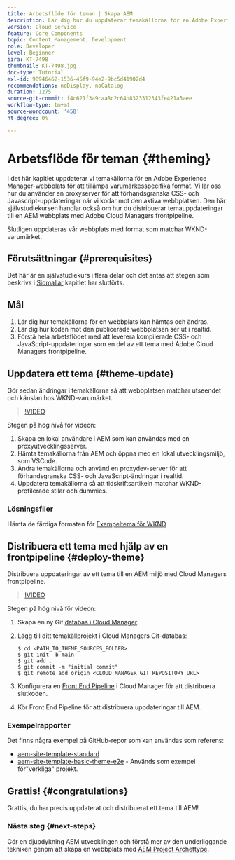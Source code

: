 ```yaml
---
title: Arbetsflöde för teman | Skapa AEM
description: Lär dig hur du uppdaterar temakällorna för en Adobe Experience Manager-webbplats för att använda varumärkesspecifika format. Lär dig hur du använder en proxyserver för att visa en direktförhandsvisning av CSS- och JavaScript-uppdateringar. Den här självstudiekursen handlar också om hur du distribuerar temauppdateringar till en AEM webbplats med Adobe Cloud Managers frontpipeline.
version: Cloud Service
feature: Core Components
topic: Content Management, Development
role: Developer
level: Beginner
jira: KT-7498
thumbnail: KT-7498.jpg
doc-type: Tutorial
exl-id: 98946462-1536-45f9-94e2-9bc5d41902d4
recommendations: noDisplay, noCatalog
duration: 1275
source-git-commit: f4c621f3a9caa8c2c64b8323312343fe421a5aee
workflow-type: tm+mt
source-wordcount: '458'
ht-degree: 0%

---
```


# Arbetsflöde för teman {#theming}

I det här kapitlet uppdaterar vi temakällorna för en Adobe Experience Manager-webbplats för att tillämpa varumärkesspecifika format. Vi lär oss hur du använder en proxyserver för att förhandsgranska CSS- och Javascript-uppdateringar när vi kodar mot den aktiva webbplatsen. Den här självstudiekursen handlar också om hur du distribuerar temauppdateringar till en AEM webbplats med Adobe Cloud Managers frontpipeline.

Slutligen uppdateras vår webbplats med format som matchar WKND-varumärket.

## Förutsättningar {#prerequisites}

Det här är en självstudiekurs i flera delar och det antas att stegen som beskrivs i [Sidmallar](./page-templates.md) kapitlet har slutförts.

## Mål

1. Lär dig hur temakällorna för en webbplats kan hämtas och ändras.
1. Lär dig hur koden mot den publicerade webbplatsen ser ut i realtid.
1. Förstå hela arbetsflödet med att leverera kompilerade CSS- och JavaScript-uppdateringar som en del av ett tema med Adobe Cloud Managers frontpipeline.

## Uppdatera ett tema {#theme-update}

Gör sedan ändringar i temakällorna så att webbplatsen matchar utseendet och känslan hos WKND-varumärket.

>[!VIDEO](https://video.tv.adobe.com/v/332918?quality=12&learn=on)

Stegen på hög nivå för videon:

1. Skapa en lokal användare i AEM som kan användas med en proxyutvecklingsserver.
1. Hämta temakällorna från AEM och öppna med en lokal utvecklingsmiljö, som VSCode.
1. Ändra temakällorna och använd en proxydev-server för att förhandsgranska CSS- och JavaScript-ändringar i realtid.
1. Uppdatera temakällorna så att tidskriftsartikeln matchar WKND-profilerade stilar och dummies.

### Lösningsfiler

Hämta de färdiga formaten för [Exempeltema för WKND](assets/theming/WKND-THEME-src-1.1.zip)

## Distribuera ett tema med hjälp av en frontpipeline {#deploy-theme}

Distribuera uppdateringar av ett tema till en AEM miljö med Cloud Managers frontpipeline.

>[!VIDEO](https://video.tv.adobe.com/v/338722?quality=12&learn=on)

Stegen på hög nivå för videon:

1. Skapa en ny Git [databas i Cloud Manager](https://experienceleague.adobe.com/docs/experience-manager-cloud-manager/using/managing-code/cloud-manager-repositories.html)
1. Lägg till ditt temakällprojekt i Cloud Managers Git-databas:

   ```shell
   $ cd <PATH_TO_THEME_SOURCES_FOLDER>
   $ git init -b main
   $ git add .
   $ git commit -m "initial commit"
   $ git remote add origin <CLOUD_MANAGER_GIT_REPOSITORY_URL>
   ```

1. Konfigurera en [Front End Pipeline](https://experienceleague.adobe.com/docs/experience-manager-cloud-service/implementing/using-cloud-manager/cicd-pipelines/introduction-ci-cd-pipelines.html) i Cloud Manager för att distribuera slutkoden.
1. Kör Front End Pipeline för att distribuera uppdateringar till AEM.

### Exempelrapporter

Det finns några exempel på GitHub-repor som kan användas som referens:

* [aem-site-template-standard](https://github.com/adobe/aem-site-template-standard)
* [aem-site-template-basic-theme-e2e](https://github.com/adobe/aem-site-template-basic-theme-e2e) - Används som exempel för&quot;verkliga&quot; projekt.

## Grattis! {#congratulations}

Grattis, du har precis uppdaterat och distribuerat ett tema till AEM!

### Nästa steg {#next-steps}

Gör en djupdykning AEM utvecklingen och förstå mer av den underliggande tekniken genom att skapa en webbplats med [AEM Project Archettype](../project-archetype/overview.md).
